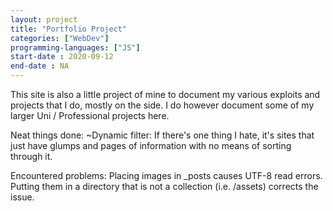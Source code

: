 ```yaml
---
layout: project
title: "Portfolio Project"
categories: ["WebDev"]
programming-languages: ["JS"]
start-date : 2020-09-12
end-date : NA
---
```


This site is also a little project of mine to document my various exploits and projects that I do, mostly on the side. I do however document some of my larger Uni / Professional projects here.

Neat things done:
~Dynamic filter:
If there's one thing I hate, it's sites that just have glumps and pages of information with no means of sorting through it. 

Encountered problems:
Placing images in _posts causes UTF-8 read errors. Putting them in a directory that is not a collection (i.e. /assets) corrects the issue.